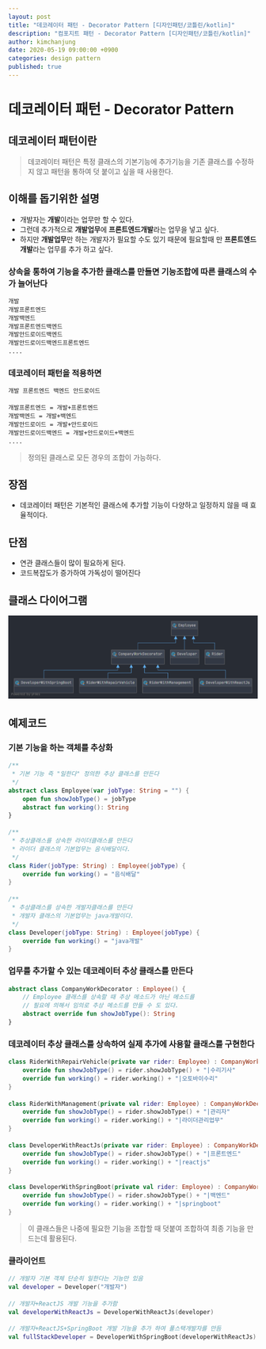 ```yaml
---
layout: post
title: "데코레이터 패턴 - Decorator Pattern [디자인패턴/코틀린/kotlin]"
description: "컴포지트 패턴 - Decorator Pattern [디자인패턴/코틀린/kotlin]"
author: kimchanjung
date: 2020-05-19 09:00:00 +0900
categories: design pattern
published: true
---
```


# 데코레이터 패턴 - Decorator Pattern

## 데코레이터 패턴이란
>  데코레이터 패턴은 특정 클래스의 기본기능에 추가기능을 기존 클래스를 수정하지 않고 패턴을 통하여 덧 붙이고 싶을 때 사용한다.

## 이해를 돕기위한 설명
- 개발자는 **개발**이라는 업무만 할 수 있다.
- 그런데 추가적으로 **개발업무**에 **프론트엔드개발**라는 업무을 넣고 싶다.
- 하지만 **개발업무**만 하는 개발자가 필요할 수도 있기 때문에 필요할때 만  **프론트엔드개발**라는 업무를 추가 하고 싶다.

### 상속을 통하여 기능을 추가한 클래스를 만들면 기능조합에 따른 클래스의 수가 늘어난다

```bash
개발
개발프론트엔드
개발백엔드
개발프론트엔드백엔드
개발안드로이드백엔드
개발안드로이드백엔드프론트엔드
....
```  
### 데코레이터 패턴을 적용하면
```bash
개발 프론트엔드 백엔드 안드로이드

개발프론트엔드 = 개발+프론트엔드
개발백엔드 = 개발+백엔드
개발안드로이드 = 개발+안드로이드
개발안드로이드백엔드 = 개발+안드로이드+백엔드
....
```  
> 정의된 클래스로 모든 경우의 조합이 가능하다.

## 장점
- 데코레이터 패턴은 기본적인 클래스에 추가할 기능이 다양하고 일정하지 않을 때 효율적이다.

## 단점
 - 연관 클래스들이 많이 필요하게 된다.
 - 코드복잡도가 증가하여 가독성이 떨어진다

## 클래스 다이어그램
![class-diagram](/post-img/design-pattern/decorator-pattern-class-diagram.png)

## 예제코드  

### 기본 기능을 하는 객체를 추상화
```kotlin
/**
 * 기본 기능 즉 "일한다" 정의한 추상 클래스를 만든다
 */
abstract class Employee(var jobType: String = "") {
    open fun showJobType() = jobType
    abstract fun working(): String
}

/**
 * 추상클래스를 상속한 라이더클래스를 만든다
 * 라이더 클래스의 기본업무는 음식배달이다.
 */
class Rider(jobType: String) : Employee(jobType) {
    override fun working() = "음식배달"
}

/**
 * 추상클래스를 상속한 개발자클래스를 만든다
 * 개발자 클래스의 기본업무는 java개발이다.
 */
class Developer(jobType: String) : Employee(jobType) {
    override fun working() = "java개발"
}
```  

### 업무를 추가할 수 있는 데코레이터 추상 클래스를 만든다

```kotlin
abstract class CompanyWorkDecorator : Employee() {
    // Employee 클래스를 상속할 때 추상 메소드가 아닌 메소드를
    // 필요에 의해서 임의로 추상 메소드를 만들 수 도 있다. 
    abstract override fun showJobType(): String
}
```

### 데코레이터 추상 클래스를 상속하여 실제 추가에 사용할 클래스를 구현한다
```kotlin
class RiderWithRepairVehicle(private var rider: Employee) : CompanyWorkDecorator() {
    override fun showJobType() = rider.showJobType() + "|수리기사"
    override fun working() = rider.working() + "|오토바이수리"
}

class RiderWithManagement(private val rider: Employee) : CompanyWorkDecorator() {
    override fun showJobType() = rider.showJobType() + "|관리자"
    override fun working() = rider.working() + "|라이더관리업무"
}

class DeveloperWithReactJs(private var rider: Employee) : CompanyWorkDecorator() {
    override fun showJobType() = rider.showJobType() + "|프론트엔드"
    override fun working() = rider.working() + "|reactjs"
}

class DeveloperWithSpringBoot(private val rider: Employee) : CompanyWorkDecorator() {
    override fun showJobType() = rider.showJobType() + "|백엔드"
    override fun working() = rider.working() + "|springboot"
}
```
> 이 클래스들은 나중에 필요한 기능을 조합할 때 덧붙여 조합하여 최종 기능을 만드는데 활용된다.

### 클라이언트
```kotlin
// 개발자 기본 객체 단순히 일한다는 기능만 있음
val developer = Developer("개발자")

// 개발자+ReactJS 개발 기능을 추가함
val developerWithReactJs = DeveloperWithReactJs(developer)

// 개발자+ReactJS+SpringBoot 개발 기능을 추가 하여 풀스택개발자를 만듬
val fullStackDeveloper = DeveloperWithSpringBoot(developerWithReactJs)

```
